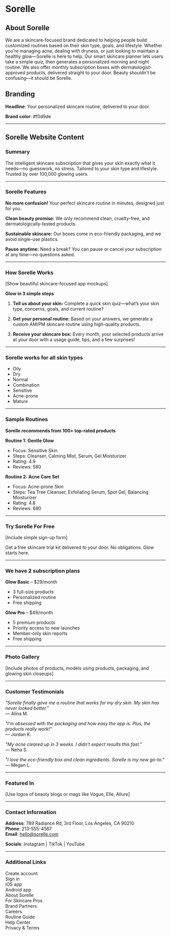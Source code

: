 # Sorelle

## About Sorelle

We are a skincare-focused brand dedicated to helping people build customized routines based on their skin type, goals, and lifestyle. Whether you're managing acne, dealing with dryness, or just looking to maintain a healthy glow—Sorelle is here to help. Our smart skincare planner lets users take a simple quiz, then generates a personalized morning and night routine. We also offer monthly subscription boxes with dermatologist-approved products, delivered straight to your door. Beauty shouldn't be confusing—it should be Sorelle.

## Branding

**Headline**: Your personalized skincare routine, delivered to your door.

**Brand color**: #f0d9de

---

## Sorelle Website Content

### Summary

The intelligent skincare subscription that gives your skin exactly what it needs—no guesswork, no stress. Tailored to your skin type and lifestyle. Trusted by over 100,000 glowing users.

---

### Sorelle Features

**No more confusion!** Your perfect skincare routine in minutes, designed just for you.

**Clean beauty promise:** We only recommend clean, cruelty-free, and dermatologically-tested products.

**Sustainable skincare:** Our boxes come in eco-friendly packaging, and we avoid single-use plastics.

**Pause anytime:** Need a break? You can pause or cancel your subscription at any time—no questions asked.

---

### How Sorelle Works

[Show beautiful skincare-focused app mockups]

**Glow in 3 simple steps**

1. **Tell us about your skin:** Complete a quick skin quiz—what’s your skin type, concerns, goals, and current routine?

2. **Get your personal routine:** Based on your answers, we generate a custom AM/PM skincare routine using high-quality products.

3. **Receive your skincare box:** Every month, your selected products arrive at your door with a usage guide, tips, and a few surprises!

---

### Sorelle works for all skin types

- Oily
- Dry
- Normal
- Combination
- Sensitive
- Acne-prone
- Mature

---

### Sample Routines

**Sorelle recommends from 100+ top-rated products**

**Routine 1: Gentle Glow**

- Focus: Sensitive Skin
- Steps: Cleanser, Calming Mist, Serum, Gel Moisturizer
- Rating: 4.9
- Reviews: 580

**Routine 2: Acne Care Set**

- Focus: Acne-prone Skin
- Steps: Tea Tree Cleanser, Exfoliating Serum, Spot Gel, Balancing Moisturizer
- Rating: 4.8
- Reviews: 690

---

### Try Sorelle For Free

[Include simple sign-up form]

Get a free skincare trial kit delivered to your door. No obligations. Glow starts here.

---

### We have 2 subscription plans

**Glow Basic** – $29/month

- 3 full-size products
- Personalized routine
- Free shipping

**Glow Pro** – $49/month

- 5 premium products
- Priority access to new launches
- Member-only skin reports
- Free shipping

---

### Photo Gallery

[Include photos of products, models using products, packaging, and glowing skin closeups]

---

### Customer Testimonials

_"Sorelle finally gave me a routine that works for my dry skin. My skin has never looked better."_  
— Alina M.

_"I'm obsessed with the packaging and how easy the app is. Plus, the products really work!"_  
— Jordan K.

_"My acne cleared up in 3 weeks. I didn’t expect results this fast."_  
— Neha S.

_"I love the eco-friendly box and clean ingredients. Sorelle is my new go-to."_  
— Megan L.

---

### Featured In

[Use logos of beauty blogs or mags like Vogue, Elle, Allure]

---

### Contact Information

**Address**: 789 Radiance Rd, 3rd Floor, Los Angeles, CA 90210  
**Phone**: 213-555-4567  
**Email**: hello@sorelle.com

**Socials**: Instagram | TikTok | YouTube

---

### Additional Links

Create account  
Sign in  
iOS app  
Android app  
About Sorelle  
For Skincare Pros  
Brand Partners  
Careers  
Routine Guide  
Help Center  
Privacy & Terms
